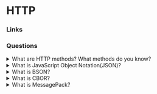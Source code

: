 # HTTP

### Links

### Questions

<details>
  <summary>What are HTTP methods? What methods do you know?</summary>

  HTTP describes a set of request methods that demonstrate what action is needed. There are the following methods:

  ``GET`` - to request source view. It is possible only to get data;

  ``HEAD`` - the same as the GET but without response;

  ``POST`` - to send subjects to a server and often require changes of the server state or side effects;

  ``PUT`` - to replace all parts of an existed subject;

  ``PATCH`` - to update only part of an existed subject;

  ``DELETE`` - to remove data;

  ``CONNECT`` - to create a connection between server and client;

  ``OPTIONS`` - to get source description;

  ``TRACE`` - to request test a message from a server.

</details>

<details>
  <summary>What is JavaScript Object Notation(JSON)?</summary>

It is a text format that is based on JavaScript but it is not depended and it can be used in any program languages. The main sphere is REST requests.

</details>

<details>
  <summary>What is BSON?</summary>

BSON (or Binary JSON) is protocol for binary serilization JSON-similar data.

Pros:

- Сompactness: Generally BSON requires less spaces than JSON.
- Data Types: BSON provides more data types as Date and BinData.
- Metadata: Additional data that helps to search parts of them.

</details>

<details>
  <summary>What is CBOR?</summary>

Concise Binary Object Representation (CBOR) is a binary data serialization format loosely based on JSON authored by C. Bormann. Like JSON it  allows the transmission of data objects that contain name–value pairs, but in a more concise manner. This increases processing and transfer speeds at the cost of human readability. It is defined in IETF RFC 8949.

</details>

<details>
  <summary>What is MessagePack?</summary>

MessagePack is an efficient binary serialization format. It lets you exchange data among multiple languages like JSON. But it's faster and smaller. Small integers are encoded into a single byte, and typical short strings require only one extra byte in addition to the strings themselves.

</details>